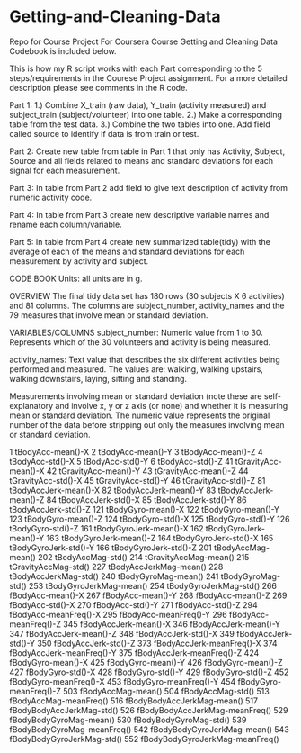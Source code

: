 # Getting-and-Cleaning-Data
Repo for Course Project For Coursera Course Getting and Cleaning Data
Codebook is included below.


This is how my R script works with each Part corresponding to the 5 steps/requirements in the Courese Project assignment.  For a more detailed description please see comments in the R code.

Part 1:
1.)	Combine X_train  (raw data), Y_train (activity measured) and subject_train (subject/volunteer) into one table.
2.)	Make a corresponding  table from the test data. 
3.)	Combine the two tables into one.  Add field called source to identify if data is from train or test.

Part 2:
Create new table from table in Part 1 that only has Activity, Subject, Source and all fields related to means and standard deviations for each signal for each measurement.

Part 3:
In table from Part 2 add field to give text description of activity from numeric activity code.

Part 4:
In table from Part 3 create new descriptive variable names and rename each column/variable.

Part 5:
In table from Part 4 create new summarized table(tidy) with the average of each of the means and standard deviations for each measurement by activity and subject.

CODE BOOK
Units: all units are in g.

OVERVIEW
The final tidy data set has 180 rows (30 subjects X 6 activities) and 81 columns.  The columns are subject_number, activity_names and the 79 measures that involve mean or standard deviation.

VARIABLES/COLUMNS
subject_number: Numeric value from 1 to 30.  Represents which of the 30 volunteers and activity is being measured.

activity_names: Text value that describes the six different activities being performed and measured.  The values are: walking, walking upstairs, walking downstairs, laying, sitting and standing.

Measurements involving mean or standard deviation (note these are self-explanatory and involve x, y or z axis (or none) and 
whether it is measuring mean or standard deviation.  The numeric value represents the original number of the data before stripping out only the measures involving mean or standard deviation.

1 tBodyAcc-mean()-X
2 tBodyAcc-mean()-Y
3 tBodyAcc-mean()-Z
4 tBodyAcc-std()-X
5 tBodyAcc-std()-Y
6 tBodyAcc-std()-Z
41 tGravityAcc-mean()-X
42 tGravityAcc-mean()-Y
43 tGravityAcc-mean()-Z
44 tGravityAcc-std()-X
45 tGravityAcc-std()-Y
46 tGravityAcc-std()-Z
81 tBodyAccJerk-mean()-X
82 tBodyAccJerk-mean()-Y
83 tBodyAccJerk-mean()-Z
84 tBodyAccJerk-std()-X
85 tBodyAccJerk-std()-Y
86 tBodyAccJerk-std()-Z
121 tBodyGyro-mean()-X
122 tBodyGyro-mean()-Y
123 tBodyGyro-mean()-Z
124 tBodyGyro-std()-X
125 tBodyGyro-std()-Y
126 tBodyGyro-std()-Z
161 tBodyGyroJerk-mean()-X
162 tBodyGyroJerk-mean()-Y
163 tBodyGyroJerk-mean()-Z
164 tBodyGyroJerk-std()-X
165 tBodyGyroJerk-std()-Y
166 tBodyGyroJerk-std()-Z
201 tBodyAccMag-mean()
202 tBodyAccMag-std()
214 tGravityAccMag-mean()
215 tGravityAccMag-std()
227 tBodyAccJerkMag-mean()
228 tBodyAccJerkMag-std()
240 tBodyGyroMag-mean()
241 tBodyGyroMag-std()
253 tBodyGyroJerkMag-mean()
254 tBodyGyroJerkMag-std()
266 fBodyAcc-mean()-X
267 fBodyAcc-mean()-Y
268 fBodyAcc-mean()-Z
269 fBodyAcc-std()-X
270 fBodyAcc-std()-Y
271 fBodyAcc-std()-Z
294 fBodyAcc-meanFreq()-X
295 fBodyAcc-meanFreq()-Y
296 fBodyAcc-meanFreq()-Z
345 fBodyAccJerk-mean()-X
346 fBodyAccJerk-mean()-Y
347 fBodyAccJerk-mean()-Z
348 fBodyAccJerk-std()-X
349 fBodyAccJerk-std()-Y
350 fBodyAccJerk-std()-Z
373 fBodyAccJerk-meanFreq()-X
374 fBodyAccJerk-meanFreq()-Y
375 fBodyAccJerk-meanFreq()-Z
424 fBodyGyro-mean()-X
425 fBodyGyro-mean()-Y
426 fBodyGyro-mean()-Z
427 fBodyGyro-std()-X
428 fBodyGyro-std()-Y
429 fBodyGyro-std()-Z
452 fBodyGyro-meanFreq()-X
453 fBodyGyro-meanFreq()-Y
454 fBodyGyro-meanFreq()-Z
503 fBodyAccMag-mean()
504 fBodyAccMag-std()
513 fBodyAccMag-meanFreq()
516 fBodyBodyAccJerkMag-mean()
517 fBodyBodyAccJerkMag-std()
526 fBodyBodyAccJerkMag-meanFreq()
529 fBodyBodyGyroMag-mean()
530 fBodyBodyGyroMag-std()
539 fBodyBodyGyroMag-meanFreq()
542 fBodyBodyGyroJerkMag-mean()
543 fBodyBodyGyroJerkMag-std()
552 fBodyBodyGyroJerkMag-meanFreq()

